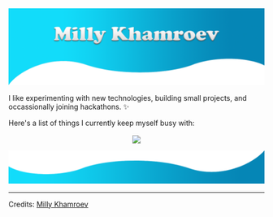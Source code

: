 <img src="https://github.com/Mirmuxsin/Mirmuxsin/raw/main/github%20reamde%20top.png" alt="Hero image">

I like experimenting with new technologies, building small projects, and occassionally joining hackathons. ✨

Here's a list of things I currently keep myself busy with:


  <p align="center">
    <a href="http://hits.dwyl.com/mirmuxsin/mirmuxsin">
      <img align="center" src="http://hits.dwyl.com/mirmuxsin/mirmuxsin.svg">
    </a>
  </p>
</p>

<img src="https://github.com/Mirmuxsin/Mirmuxsin/raw/main/github%20readme%20bottom.png" alt="bottom">

-----
Credits: [Milly Khamroev](https://github.com/mirmuxsin)

